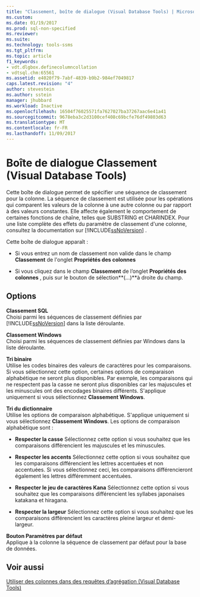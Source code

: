 ```yaml
---
title: "Classement, boîte de dialogue (Visual Database Tools) | Microsoft Docs"
ms.custom: 
ms.date: 01/19/2017
ms.prod: sql-non-specified
ms.reviewer: 
ms.suite: 
ms.technology: tools-ssms
ms.tgt_pltfrm: 
ms.topic: article
f1_keywords:
- vdt.dlgbox.definecolumncollation
- vdtsql.chm:65561
ms.assetid: e4020f79-7abf-4839-b9b2-984ef7049817
caps.latest.revision: "4"
author: stevestein
ms.author: sstein
manager: jhubbard
ms.workload: Inactive
ms.openlocfilehash: 16504f76025571fa7627027ba37267aac6e41a41
ms.sourcegitcommit: 9678eba3c2d3100cef408c69bcfe76df49803d63
ms.translationtype: MT
ms.contentlocale: fr-FR
ms.lasthandoff: 11/09/2017
---
```

# <a name="collation-dialog-box-visual-database-tools"></a>Boîte de dialogue Classement (Visual Database Tools)
Cette boîte de dialogue permet de spécifier une séquence de classement pour la colonne. La séquence de classement est utilisée pour les opérations qui comparent les valeurs de la colonne à une autre colonne ou par rapport à des valeurs constantes. Elle affecte également le comportement de certaines fonctions de chaîne, telles que SUBSTRING et CHARINDEX. Pour une liste complète des effets du paramètre de classement d'une colonne, consultez la documentation sur [!INCLUDE[ssNoVersion](../../includes/ssnoversion_md.md)] .  
  
Cette boîte de dialogue apparaît :  
  
-   Si vous entrez un nom de classement non valide dans le champ **Classement** de l'onglet **Propriétés des colonnes**  
  
-   Si vous cliquez dans le champ **Classement** de l’onglet **Propriétés des colonnes** , puis sur le bouton de sélection**(...)**à droite du champ.  
  
## <a name="options"></a>Options  
**Classement SQL**  
Choisi parmi les séquences de classement définies par [!INCLUDE[ssNoVersion](../../includes/ssnoversion_md.md)] dans la liste déroulante.  
  
**Classement Windows**  
Choisi parmi les séquences de classement définies par Windows dans la liste déroulante.  
  
**Tri binaire**  
Utilise les codes binaires des valeurs de caractères pour les comparaisons. Si vous sélectionnez cette option, certaines options de comparaison alphabétique ne seront plus disponibles. Par exemple, les comparaisons qui ne respectent pas la casse ne seront plus disponibles car les majuscules et les minuscules ont des encodages binaires différents. S'applique uniquement si vous sélectionnez **Classement Windows**.  
  
**Tri du dictionnaire**  
Utilise les options de comparaison alphabétique. S'applique uniquement si vous sélectionnez **Classement Windows**. Les options de comparaison alphabétique sont :  
  
-   **Respecter la casse** Sélectionnez cette option si vous souhaitez que les comparaisons différencient les majuscules et les minuscules.  
  
-   **Respecter les accents** Sélectionnez cette option si vous souhaitez que les comparaisons différencient les lettres accentuées et non accentuées. Si vous sélectionnez ceci, les comparaisons différencieront également les lettres différemment accentuées.  
  
-   **Respecter le jeu de caractères Kana** Sélectionnez cette option si vous souhaitez que les comparaisons différencient les syllabes japonaises katakana et hiragana.  
  
-   **Respecter la largeur** Sélectionnez cette option si vous souhaitez que les comparaisons différencient les caractères pleine largeur et demi-largeur.  
  
**Bouton Paramètres par défaut**  
Applique à la colonne la séquence de classement par défaut pour la base de données.  
  
## <a name="see-also"></a>Voir aussi  
[Utiliser des colonnes dans des requêtes d’agrégation &#40;Visual Database Tools&#41;](../../ssms/visual-db-tools/work-with-columns-in-aggregate-queries-visual-database-tools.md)  
  
